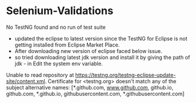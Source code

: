 # Selenium-Validations

No TestNG found and no run of test suite

* updated the eclipse to latest version since the TestNG for Eclipse is not getting installed from Eclipse Market Place.
* After downloading new version of eclipse faced below issue.
* so tried downloading latest jdk version and install it by giving the path of jdk - in Edit the system env variable.

Unable to read repository at https://testng.org/testng-eclipse-update-site/content.xml.
Certificate for <testng.org> doesn't match any of the subject alternative names: 
[*.github.com, www.github.com, github.io, github.com, *.github.io, githubusercontent.com, *.githubusercontent.com]
